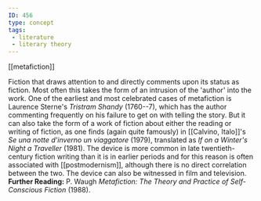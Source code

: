 ```yaml
---
ID: 456
type: concept
tags: 
 - literature
 - literary theory
---
```


[[metafiction]]

 Fiction that
draws attention to and directly comments upon its status as fiction.
Most often this takes the form of an intrusion of the 'author' into the
work. One of the earliest and most celebrated cases of metafiction is
Laurence Sterne's *Tristram Shandy* (1760--7), which has the author
commenting frequently on his failure to get on with telling the story.
But it can also take the form of a work of fiction about either the
reading or writing of fiction, as one finds (again quite famously) in
[[Calvino, Italo]]'s *Se una
notte d'inverno un viaggatore* (1979), translated as *If on a Winter's
Night a Traveller* (1981). The device is more common in late
twentieth-century fiction writing than it is in earlier periods and for
this reason is often associated with
[[postmodernism]], although
there is no direct correlation between the two. The device can also be
witnessed in film and television.
**Further Reading:** P. Waugh *Metafiction: The Theory and Practice of
Self-Conscious Fiction* (1988).
